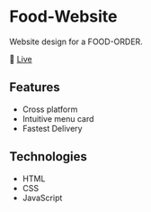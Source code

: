 # Food-Website

Website design for a FOOD-ORDER.

:link: [Live](https://github.com/venkateshraja7/Food-Website/)

## Features

- Cross platform
- Intuitive menu card
- Fastest Delivery

## Technologies

- HTML
- CSS
- JavaScript

